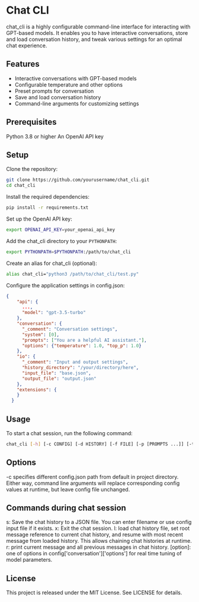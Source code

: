 # Chat CLI

chat_cli is a highly configurable command-line interface for interacting with GPT-based models. It enables you to have interactive conversations, store and load conversation history, and tweak various settings for an optimal chat experience.

## Features

- Interactive conversations with GPT-based models
- Configurable temperature and other options
- Preset prompts for conversation
- Save and load conversation history
- Command-line arguments for customizing settings
## Prerequisites

Python 3.8 or higher
An OpenAI API key

## Setup
Clone the repository:
```bash
git clone https://github.com/yourusername/chat_cli.git
cd chat_cli
```

Install the required dependencies:
```bash
pip install -r requirements.txt
```

Set up the OpenAI API key:
```bash
export OPENAI_API_KEY=your_openai_api_key
```

Add the chat_cli directory to your `PYTHONPATH`:
```bash
export PYTHONPATH=$PYTHONPATH:/path/to/chat_cli
```

Create an alias for chat_cli (optional):
```bash
alias chat_cli="python3 /path/to/chat_cli/test.py"
```

Configure the application settings in config.json:
```json
{
    "api": {
      ...,
      "model": "gpt-3.5-turbo"
    },
    "conversation": {
      "_comment": "Conversation settings",
      "system": [0],
      "prompts": ["You are a helpful AI assistant."],
      "options": {"temperature": 1.0, "top_p": 1.0}
    },
    "io": {
      "_comment": "Input and output settings",
      "history_directory": "/your/directory/here",
      "input_file": "base.json",
      "output_file": "output.json"
    },
    "extensions": {
    }
  }
```

## Usage
To start a chat session, run the following command:

```bash 
chat_cli [-h] [-c CONFIG] [-d HISTORY] [-f FILE] [-p [PROMPTS ...]] [-t TEMPERATURE]
```

## Options
-c specifies different config.json path from default in project directory. Either way, command line arguments will replace corresponding config values at runtime, but leave config file unchanged. 

## Commands during chat session
s: Save the chat history to a JSON file. You can enter filename or use config input file if it exists. 
x: Exit the chat session.
l: load chat history file, set root message reference to current chat history, and resume with most recent message from loaded history. This allows chaining chat histories at runtime. 
r: print current message and all previous messages in chat history. 
[option]: one of options in config['conversation']['options'] for real time tuning of model parameters.

## License
This project is released under the MIT License. See LICENSE for details.
